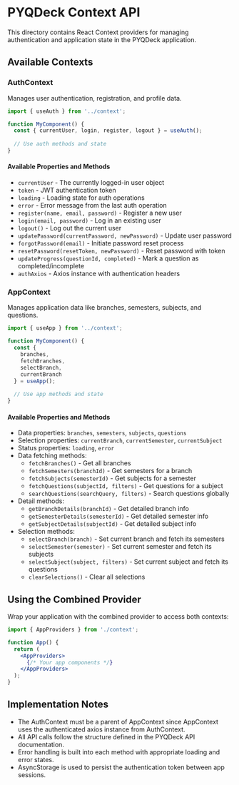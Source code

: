# PYQDeck Context API

This directory contains React Context providers for managing authentication and application state in the PYQDeck application.

## Available Contexts

### AuthContext

Manages user authentication, registration, and profile data.

```jsx
import { useAuth } from '../context';

function MyComponent() {
  const { currentUser, login, register, logout } = useAuth();
  
  // Use auth methods and state
}
```

#### Available Properties and Methods

- `currentUser` - The currently logged-in user object
- `token` - JWT authentication token
- `loading` - Loading state for auth operations
- `error` - Error message from the last auth operation
- `register(name, email, password)` - Register a new user
- `login(email, password)` - Log in an existing user
- `logout()` - Log out the current user
- `updatePassword(currentPassword, newPassword)` - Update user password
- `forgotPassword(email)` - Initiate password reset process
- `resetPassword(resetToken, newPassword)` - Reset password with token
- `updateProgress(questionId, completed)` - Mark a question as completed/incomplete
- `authAxios` - Axios instance with authentication headers

### AppContext

Manages application data like branches, semesters, subjects, and questions.

```jsx
import { useApp } from '../context';

function MyComponent() {
  const { 
    branches, 
    fetchBranches, 
    selectBranch,
    currentBranch 
  } = useApp();
  
  // Use app methods and state
}
```

#### Available Properties and Methods

- Data properties: `branches`, `semesters`, `subjects`, `questions`
- Selection properties: `currentBranch`, `currentSemester`, `currentSubject`
- Status properties: `loading`, `error`
- Data fetching methods:
  - `fetchBranches()` - Get all branches
  - `fetchSemesters(branchId)` - Get semesters for a branch
  - `fetchSubjects(semesterId)` - Get subjects for a semester
  - `fetchQuestions(subjectId, filters)` - Get questions for a subject
  - `searchQuestions(searchQuery, filters)` - Search questions globally
- Detail methods:
  - `getBranchDetails(branchId)` - Get detailed branch info
  - `getSemesterDetails(semesterId)` - Get detailed semester info
  - `getSubjectDetails(subjectId)` - Get detailed subject info
- Selection methods:
  - `selectBranch(branch)` - Set current branch and fetch its semesters
  - `selectSemester(semester)` - Set current semester and fetch its subjects
  - `selectSubject(subject, filters)` - Set current subject and fetch its questions
  - `clearSelections()` - Clear all selections

## Using the Combined Provider

Wrap your application with the combined provider to access both contexts:

```jsx
import { AppProviders } from './context';

function App() {
  return (
    <AppProviders>
      {/* Your app components */}
    </AppProviders>
  );
}
```

## Implementation Notes

- The AuthContext must be a parent of AppContext since AppContext uses the authenticated axios instance from AuthContext.
- All API calls follow the structure defined in the PYQDeck API documentation.
- Error handling is built into each method with appropriate loading and error states.
- AsyncStorage is used to persist the authentication token between app sessions.